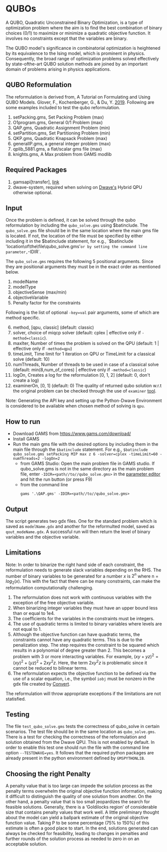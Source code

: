 # QUBOs

A QUBO, Quadratic Unconstrained Binary Optimization, is a type of optimization problem where the aim is to find the best combination of binary choices (0/1) to maximize or minimize a quadratic objective function. It involves no constraints except that the variables are binary.

The QUBO model's significance in combinatorial optimization is heightened by its equivalence to the Ising model, which is prominent in physics. Consequently, the broad range of optimization problems solved effectively by state-ofthe-art QUBO solution methods are joined by an important domain of problems arising in physics applications.

## QUBO Reformulation

The reformulation is derived from, A Tutorial on Formulating and Using QUBO Models. Glover, F., Kochenberger, G., & Du, Y. [2019](https://arxiv.org/abs/1811.11538). Following are some examples included to test the qubo reformulation.

1. setPacking.gms, Set Packing Problem (max)
2. O1program.gms, General 0/1 Problem (max)
3. QAP.gms, Quadratic Assignment Problem (min)
4. setPartition.gms, Set Partitioning Problem (min)
5. QKP.gms, Quadratic Knapsack Problem (max)
6. generalIP.gms, a general integer problem (max)
7. qplib_5881.gms, a flat/scalar gms file (max)
8. knights.gms, A Max problem from GAMS modlib


## Required Packages

1. gamsapi[transfer], [link](https://www.gams.com/latest/docs/API_PY_GETTING_STARTED.html#PY_PIP_INSTALL_BDIST)
2. dwave-system, required when solving on [Dwave's](https://docs.ocean.dwavesys.com/projects/system/en/latest/installation.html) Hybrid QPU otherwise optional.

## Input

Once the problem is defined, it can be solved through the qubo reformulation by including the `qubo_solve.gms` using $batinclude.
The `qubo_solve.gms` file should be in the same location where the main gms file is located. If not, the location of the file must be specified by either including it in the $batinclude statement, for e.g., `$batinclude 'location\of\the\file\qubo_solve.gms'` or by setting the command line parameter, `-IDIR`.

The `qubo_solve.gms` requires the following 5 positional arguments. Since they are positional arguments they must be in the exact order as mentioned below.

1. modelName
2. modelType
3. objectiveSense (max/min)
4. objectiveVariable
5. Penalty factor for the constraints

Following is the list of optional `-key=val` pair arguments, some of which are method specific.

6. method, [qpu, classic] (default: classic)
7. solver, choice of miqcp solver (default: cplex | effective only if `-method=classic`).
8. maxIter, Number of times the problem is solved on the QPU (default: 1 | effective only if `-method=qpu`)
9. timeLimit, Time limit for 1 iteration on QPU or TimeLimit for a classical solve (default: 10)
10. numThreads, Number of threads to be used in case of a classical solve (default: min(8,num_of_cores) | effective only if `-method=classic`)
11. logOn, Creates a log for the reformulation [0, 1, 2] (default: 0, don't create a log)
12. examinerOn, [0, 1] (default: 0) The quality of returned qubo solution w.r.t the original problem can be checked through the use of `examiner` [tool](https://www.gams.com/latest/docs/S_EXAMINER.html).

Note: Generating the API key and setting up the Python-Dwave Environment is considered to be available when chosen method of solving is `qpu`.

## How to run

- Download GAMS from https://www.gams.com/download/
- Install GAMS
- Run the main gms file with the desired options by including them in the main file through the `$batinclude` statement. For e.g., `$batinclude qubo_solve.gms setPacking MIP max z 6 -solver=cplex -timeLimit=60 -numThreads=2 -logOn=2`
  - from GAMS Studio: Open the main problem file in GAMS studio. If qubo_solve.gms is not in the same directory as the main problem file, enter `-IDIR=<path//to//qubo_solve.gms>` in the [parameter editor](https://www.gams.com/latest/docs/T_STUDIO.html#STUDIO_TOOLBAR) and hit the run button (or press F9)
  - from the command line
    ```
    gams '.\QAP.gms' -IDIR=<path//to//qubo_solve.gms>
    ```

## Output

The script generates two gdx files. One for the standard problem which is saved as `modelName.gdx` and another for the reformulted model, saved as `qout_modeName.gdx`. A successful run will then return the level of binary variables and the objective variable.

## Limitations

Note: In order to binarize the right hand side of each constraint, the reformulation needs to generate slack variables depending on the RHS. The number of binary variables to be generated for a number $x$ is $2^n$ where n = $log_2(x)$. This with the fact that there can be many constraints, can make the reformulation computationally challenging.

1. The reformulation does not work with continuous variables with the exception of the free objective variable.
2. When binarizing integer variables they must have an upper bound less than or equal to 1e4.
3. The coefficients for the variables in the constraints must be integers.
4. The use of quadratic terms is limited to binary variables where levels are not equal to 1.
5. Although the objective function can have quadratic terms, the constraints cannot have any quadratic terms. This is due to the penalization step. The step requires the constraint to be squared which results in a polynomial of degree greater than 2. This becomes a problem with 3 or more interacting variables. For example, $(xy + yz)^2 = (xy)^2 + (yz)^2 + 2xy^2z$. Here, the term $2xy^2z$ is problematic since it cannot be reduced to bilinear terms.
6. The reformulation expects the objective function to be defined via the use of a scalar equation, i.e., the symbol `iobj` must be nonzero in the gdx file created by [Convert](https://www.gams.com/latest/docs/S_CONVERT.html).

The reformulation will throw appropriate exceptions if the limitations are not statisfied.

## Testing

The file `test_qubo_solve.gms` tests the correctness of qubo_solve in certain scenarios. The test file should be in the same location as `qubo_solve.gms`. There is a test for checking the correctness of the reformulation and solution obtained from the Dwave QPU. This is not enabled by default. In order to enable this test one should run the file with the command line option `--TESTDWAVE=yes`. It follows that the required python packages are already present in the python environment defined by `GMSPYTHONLIB`.

## Choosing the right Penalty

A penalty value that is too large can impede the solution process as the penalty terms overwhelm the original objective function information, making it difficult to distinguish the quality of one solution from another. On the other hand, a penalty value that is too small jeopardizes the search for feasible solutions. Generally, there is a ‘Goldilocks region’ of considerable size that contains penalty values that work well. A little preliminary thought about the model can yield a ballpark estimate of the original objective function value. Taking P to be some percentage (75% to 150%) of this estimate is often a good place to start. In the end, solutions generated can always be checked for feasibility, leading to changes in penalties and further rounds of the solution process as needed to zero in on an acceptable solution.